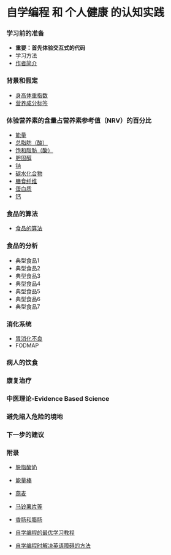 # 自学编程 和 个人健康 的认知实践

### 学习前的准备

- **重要：首先体验交互式的代码**
- 学习方法
- [作者简介](/chapters/章0-学习前的准备/作者简介.md)

### 背景和假定

- [身高体重指数](/chapters/章1-背景和假定/身高体重指数.md)
- [营养成分标签](/chapters/章1-背景和假定/营养成分标签.md)

### 体验营养素的含量占营养素参考值（NRV）的百分比

- [能量](/chapters/章2-体验营养素的含量占营养素参考值(NRV)的百分比/1-能量占营养素参考值(NRV)的百分比.md)
- [总脂肪（酸）](/chapters/章2-体验营养素的含量占营养素参考值(NRV)的百分比/2-总脂肪(酸)的含量占营养素参考值(NRV)的百分比.md)
- [饱和脂肪（酸）](/chapters/章2-体验营养素的含量占营养素参考值(NRV)的百分比/3-饱和脂肪(酸)的含量占营养素参考值(NRV)的百分比.md)
- [胆固醇](/chapters/章2-体验营养素的含量占营养素参考值(NRV)的百分比/4-胆固醇的含量占营养素参考值(NRV)的百分比.md)
- [钠](/chapters/章2-体验营养素的含量占营养素参考值(NRV)的百分比/5-钠的含量占营养素参考值(NRV)的百分比.md)
- [碳水化合物](/chapters/章2-体验营养素的含量占营养素参考值(NRV)的百分比/6-碳水化合物的含量占营养素参考值(NRV)的百分比.md)
- [膳食纤维](/chapters/章2-体验营养素的含量占营养素参考值(NRV)的百分比/7-膳食纤维的含量占营养素参考值(NRV)的百分比.md)
- [蛋白质](/chapters/章2-体验营养素的含量占营养素参考值(NRV)的百分比/8-蛋白质的含量占营养素参考值(NRV)的百分比.md)
- [钙](/chapters/章2-体验营养素的含量占营养素参考值(NRV)的百分比/9-钙的含量占营养素参考值(NRV)的百分比.md)

### 食品的算法

- [食品的算法](/chapters/章3-食品的算法/食品的算法.md)

### 食品的分析

- 典型食品1
- 典型食品2
- 典型食品3
- 典型食品4
- 典型食品5
- 典型食品6
- 典型食品7

### 消化系统

- [胃消化不良](/chapters/3-digestive-system/胃消化不良.md)
- FODMAP

### 病人的饮食

### 康复治疗

### 中医理论-Evidence Based  Science

### 避免陷入危险的境地

### 下一步的建议

### 附录

- [脱脂酸奶](/chapters/章y-附录/脱脂酸奶.md)
- [能量棒](/chapters/章y-附录/能量棒.md)
- [燕麦](/chapters/章y-附录/燕麦.md)

- [马铃薯片等](/chapters/章y-附录/马铃薯片等.md)
- [香肠和腊肠](/chapters/章y-附录/香肠和腊肠.md)

- [自学编程的最优学习教程](/chapters/章y-附录/自学编程的最优学习教程.md)
- [自学编程时解决英语障碍的方法](/chapters/章y-附录/自学编程时解决英语障碍的方法.md)



